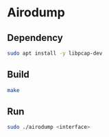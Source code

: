 # Airodump

## Dependency

```bash
sudo apt install -y libpcap-dev
```
## Build

```bash
make
```

## Run

```bash
sudo ./airodump <interface>
```
